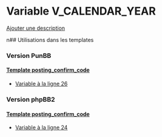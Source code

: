 # Variable V_CALENDAR_YEAR
[Ajouter une description](https://fa-tvars.appspot.com/V_CALENDAR_YEAR)

n## Utilisations dans les templates

### Version PunBB

#### [Template posting_confirm_code](punbb/posting_confirm_code.md)
* [Variable à la ligne 26](../punbb/posting_confirm_code.tpl#L26)

### Version phpBB2

#### [Template posting_confirm_code](subsilver/posting_confirm_code.md)
* [Variable à la ligne 24](../subsilver/posting_confirm_code.tpl#L24)